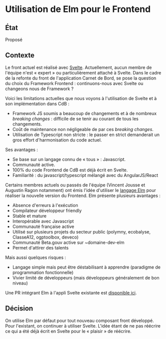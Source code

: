 # Utilisation de Elm pour le Frontend

## État

Proposé

## Contexte

Le front actuel est réalisé avec [Svelte](https://svelte.dev/). Actuellement, aucun membre de l'équipe n'est « expert » ou particulièrement attaché à Svelte. Dans le cadre de la refonte du front de l'application Carnet de Bord, se pose la question du choix du Framework Frontend : continuons-nous avec Svelte ou changeons nous de Framework ?

Voici les limitations actuelles que nous voyons à l'utilisation de Svelte et à son implémentation dans CdB :
- Framework JS soumis a beaucoup de changements et à de nombreux _breaking changes_ : difficile de se tenir au courant de tous les changements.
- Coût de maintenance non négligeable de par ces _breaking changes_.
- Utilisation de Typescript non stricte : le passer en strict demanderait un gros effort d'harmonisation du code actuel.

Ses avantages :
- Se base sur un langage connu de « tous » : Javascript.
- Communauté active.
- 100% du code Frontend de CdB est déjà écrit en Svelte.
- Familiarité : du javascript/typescript mélangé avec du AngularJS/React

Certains membres actuels ou passés de l'équipe (Vincent Jousse et Augustin Ragon notamment) ont émis l'idée d'utiliser le [langage Elm](https://www.elm-france.fr/) pour réaliser la nouvelle version du Frontend. Elm présente plusieurs avantages :

- Absence d'erreurs à l'exécution
- Compilateur développeur friendly
- Stable et mature
- Interopérable avec Javascript
- Communauté française active
- Utilisé sur plusieurs projets du secteur public (polymny, ecobalyse, ClasseA12, ogptoolbox, deveco)
- Communauté Beta.gouv active sur ~domaine-dev-elm
- Permet d'attirer des talents

Mais aussi quelques risques :
- Langage simple mais peut être déstabilisant à apprendre (paradigme de programmation fonctionnelle)
- Vivier limité de développeurs (mais développeurs généralement de bon niveau)

Une PR intégrant Elm à l'appli Svelte existante est [disponible ici](https://github.com/SocialGouv/carnet-de-bord/pull/1171).

## Décision

On utilise Elm par défaut pour tout nouveau composant front développé. Pour l'existant, on continuer à utiliser Svelte. L'idée étant de ne pas réécrire ce qui a été déjà écrit en Svelte pour le « plaisir » de réécrire.
